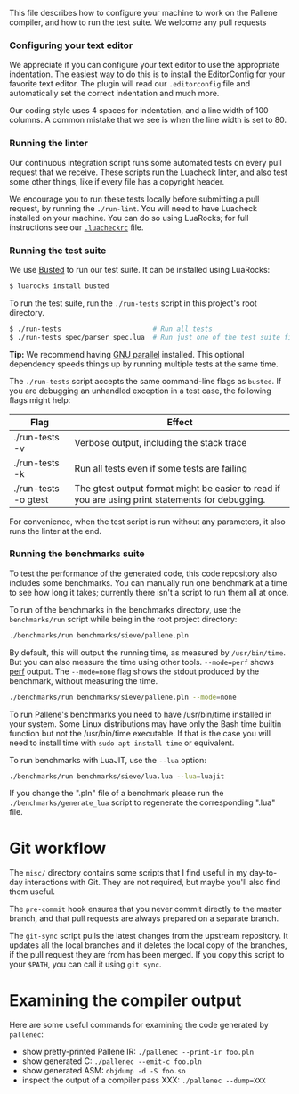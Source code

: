 This file describes how to configure your machine to work on the Pallene compiler, and how to run the test suite.
We welcome any pull requests

### Configuring your text editor

We appreciate if you can configure your text editor to use the appropriate indentation.
The easiest way to do this is to install the [EditorConfig](https://editorconfig.org/) for your favorite text editor.
The plugin will read our `.editorconfig` file and automatically set the correct indentation and much more.

Our coding style uses 4 spaces for indentation, and a line width of 100 columns.
A common mistake that we see is when the line width is set to 80.

### Running the linter

Our continuous integration script runs some automated tests on every pull request that we receive.
These scripts run the Luacheck linter, and also test some other things, like if every file has a copyright header.

We encourage you to run these tests locally before submitting a pull request, by running the `./run-lint`.
You will need to have Luacheck installed on your machine.
You can do so using LuaRocks; for full instructions see our [`.luacheckrc`](.luacheckrc) file.

### Running the test suite

We use [Busted](http://olivinelabs.com/busted/) to run our test suite.
It can be installed using LuaRocks:

```sh
$ luarocks install busted
```

To run the test suite, run the `./run-tests` script in this project's root directory.

```sh
$ ./run-tests                       # Run all tests
$ ./run-tests spec/parser_spec.lua  # Run just one of the test suite files
```

**Tip:** We recommend having [GNU parallel](https://www.gnu.org/software/parallel/) installed.
This optional dependency speeds things up by running multiple tests at the same time.

The `./run-tests` script accepts the same command-line flags as `busted`.
If you are debugging an unhandled exception in a test case, the following flags might help:

Flag                  | Effect
--------------------- | --------------------------------------------------------
./run-tests -v        | Verbose output, including the stack trace
./run-tests -k        | Run all tests even if some tests are failing
./run-tests -o gtest  | The gtest output format might be easier to read if you are using print statements for debugging.

For convenience, when the test script is run without any parameters, it also runs the linter at the end.

### Running the benchmarks suite

To test the performance of the generated code, this code repository also includes some benchmarks.
You can manually run one benchmark at a time to see how long it takes; currently there isn't a script to run them all at once.

To run of the benchmarks in the benchmarks directory, use the `benchmarks/run` script while being in the root project directory:

```sh
./benchmarks/run benchmarks/sieve/pallene.pln
```

By default, this will output the running time, as measured by `/usr/bin/time`.
But you can also measure the time using other tools.
`--mode=perf` shows [perf](https://en.wikipedia.org/wiki/Perf_%28Linux%29) output.
The `--mode=none` flag shows the stdout produced by the benchmark, without measuring the time.

```sh
./benchmarks/run benchmarks/sieve/pallene.pln --mode=none
```

To run Pallene's benchmarks you need to have /usr/bin/time installed in your system.
Some Linux distributions may have only the Bash time builtin function but not the /usr/bin/time executable.
If that is the case you will need to install time with `sudo apt install time` or equivalent.

To run benchmarks with LuaJIT, use the `--lua` option:

```sh
./benchmarks/run benchmarks/sieve/lua.lua --lua=luajit
```

If you change the ".pln" file of a benchmark please run the `./benchmarks/generate_lua` script to regenerate the corresponding ".lua" file.

# Git workflow

The `misc/` directory contains some scripts that I find useful in my day-to-day interactions with Git.
They are not required, but maybe you'll also find them useful.

The `pre-commit` hook ensures that you never commit directly to the master branch,
and that pull requests are always prepared on a separate branch.

The `git-sync` script pulls the latest changes from the upstream repository.
It updates all the local branches and it deletes the local copy of the branches,
if the pull request they are from has been merged.
If you copy this script to your `$PATH`, you can call it using `git sync`.

# Examining the compiler output

Here are some useful commands for examining the code generated by `pallenec`:

* show pretty-printed Pallene IR: `./pallenec --print-ir foo.pln`
* show generated C: `./pallenec --emit-c foo.pln`
* show generated ASM: `objdump -d -S foo.so`
* inspect the output of a compiler pass XXX: `./pallenec --dump=XXX`
